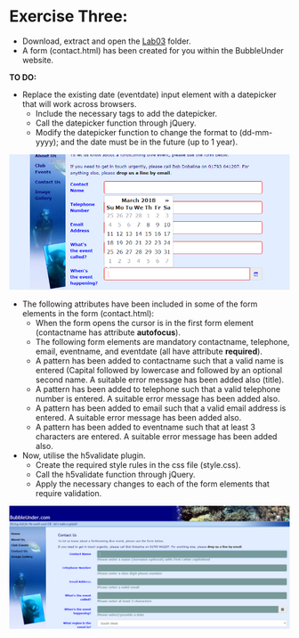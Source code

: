 # Exercise Three:

- Download, extract and open the [Lab03](archives/lab03.zip) folder.
- A form (contact.html) has been created for you within the BubbleUnder website.

**TO DO:**

- Replace the existing date (eventdate) input element with a datepicker that will work across browsers.
  - Include the necessary tags to add the datepicker.
  - Call the datepicker function through jQuery.
  - Modify the datepicker function to change the format to (dd-mm-yyyy); and the date must be in the future (up to 1 year).
  
![](img/ex3b.png)

- The following attributes have been included in some of the form elements in the form (contact.html):
  - When the form opens the cursor is in the first form element (contactname has attribute **autofocus**).
  - The following form elements are mandatory contactname, telephone, email, eventname, and eventdate (all have attribute **required**).
  - A pattern has been added to contactname such that a valid name is entered (Capital followed by lowercase and followed by an optional second name. A suitable error message has been added also (title).
  - A pattern has been added to telephone such that a valid telephone number is entered. A suitable error message has been added also.
  - A pattern has been added to email  such that a valid email address is entered. A suitable error message has been added also.
  - A pattern has been added to eventname  such that at least 3 characters are entered. A suitable error message has been added also.
- Now, utilise the h5validate plugin.
  - Create the required style rules in the css file (style.css).
  - Call the h5validate function through jQuery.
  - Apply the necessary changes to each of the form elements that require validation.

![](img/ex3a.png)



